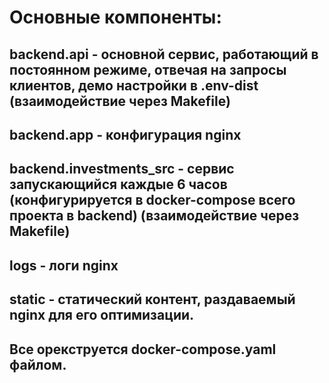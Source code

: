 # Основные компоненты:
## backend.api - основной сервис, работающий в постоянном режиме, отвечая на запросы клиентов, демо настройки в .env-dist (взаимодействие через Makefile)
## backend.app - конфигурация nginx
## backend.investments_src - сервис запускающийся каждые 6 часов (конфигурируется в docker-compose всего проекта в backend) (взаимодействие через Makefile)
## logs - логи nginx
## static - статический контент, раздаваемый nginx для его оптимизации.
## Все орекструется docker-compose.yaml файлом.
